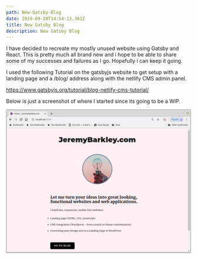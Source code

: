 ```yaml
---
path: New-Gatsby-Blog
date: 2019-09-20T14:54:13.381Z
title: New Gatsby Blog
description: New Gatsby Blog
---
```


I have decided to recreate my mostly unused website using Gatsby and React. This is pretty much all brand new and i hope to be able to share some of my successes and failures as I go. Hopefully i can keep it going.

I used the following Tutorial on the gatsbyjs website to get setup with a landing page and a /blog/ address along with the netlify CMS admin panel. 

https://www.gatsbyjs.org/tutorial/blog-netlify-cms-tutorial/

Below is just a screenshot of where I started since its going to be a WIP.

![](new-gatsby-blog-start.png )